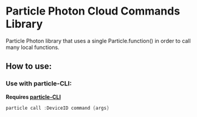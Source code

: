 # Particle Photon Cloud Commands Library

Particle Photon library that uses a single Particle.function() in order
to call many local functions.

## How to use:

### Use with particle-CLI:

**Requires [particle-CLI](https://github.com/spark/particle-cli)**

```C++
particle call :DeviceID command {args}
```
